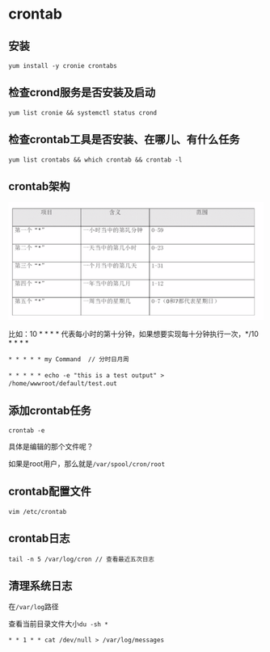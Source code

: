 # crontab

## 安装

```
yum install -y cronie crontabs
```

## 检查crond服务是否安装及启动

```
yum list cronie && systemctl status crond
```

## 检查crontab工具是否安装、在哪儿、有什么任务

```
yum list crontabs && which crontab && crontab -l
```

## crontab架构

<img src="../img/crontab.png" >

比如：10 * * * * 代表每小时的第十分钟，如果想要实现每十分钟执行一次，*/10 * * * *

```
* * * * * my Command  // 分时日月周

* * * * * echo -e "this is a test output" > /home/wwwroot/default/test.out

```

## 添加crontab任务

```
crontab -e
```

具体是编辑的那个文件呢？

如果是root用户，那么就是`/var/spool/cron/root`

## crontab配置文件

```
vim /etc/crontab
```

## crontab日志

```
tail -n 5 /var/log/cron // 查看最近五次日志
```

## 清理系统日志

在`/var/log`路径

查看当前目录文件大小`du -sh *`

```
* * 1 * * cat /dev/null > /var/log/messages
```


<RightMenu />